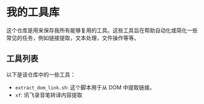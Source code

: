 # 我的工具库

这个仓库是用来保存我所有能够复用的工具。这些工具旨在帮助自动化或简化一些常见的任务，例如链接提取，文本处理，文件操作等等。

## 工具列表

以下是该仓库中的一些工具：

- `extract_dom_link.sh`: 这个脚本用于从 DOM 中提取链接。
- `xf`:   讯飞录音笔转译内容提取
